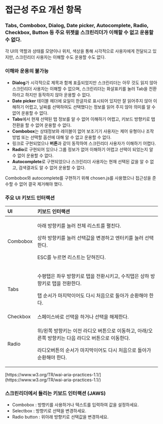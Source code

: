 # 접근성 주요 개선 항목

### Tabs, Combobox, Dialog, Date picker, Autocomplete, Radio, Checkbox, Button 등 주요 위젯을 스크린리더가 이해할 수 없고 운용할 수 없다. <a id="tabs-combobox-dialog-date-picker-autocomplete-radio-checkbox-button"></a>

각 UI의 역할과 상태를 모양이나 위치, 색상을 통해 시각적으로 사용자에게 전달되고 있지만, 스크린리더 사용자는 이해할 수도 운용할 수도 없다.

### 이해와 운용의 불가능 <a id="undefined"></a>

* **Dialog**가 시각적으로 제목과 함께 표출되었지만 스크린리더는 아무 것도 읽지 않아 스크린리더 사용자는 이해할 수 없으며, 스크린리더는 화살표키를 눌러 Tab을 전환하라고 하지만 동작하지 않아 운용할 수 없다.
* **Date picker** 테이블 헤더에 요일이 한글자로 표시되어 있지만 잘 읽어주지 않아 이해하기 어렵고, 날짜를 선택하여도 선택했다는 정보를 읽어 주지 않아 의미를 알 수 없어 운용할 수 없다.
* **Tabs**에서 현재 선택된 탭 정보를 알 수 없어 이해하기 어렵고, 키보드 방향키로 탭 전환을 할 수 없어 운용할 수 없다.
* **Combobox**는 상태정보와 레이블이 없어 보조기기 사용자는 제어 유형이나 조작 방법 또는 선택할 옵션에 대해 알 수 없고 운용할 수 없다.
* 링크로 구현되었으나 **버튼**과 같이 동작하여 스크린리더 사용자가 이해하기 어렵다.
* **Radio**로 구현되어 있으나 그룹 정보가 없어 이해하기 어렵고 선택이 되었는지 알 수 없이 운용할 수 없다.
* **Autocomplete**로 구현되었으나 스크린리더 사용자는 현재 선택된 값을 알 수 없고, 검색결과도 알 수 없어 운용할 수 없다.

Combobox와 autocomplete를 구현하기 위해 chosen.js를 사용했으나 접근성을 준수할 수 없어 결국 제거해야 했다.

### 주요 UI 키보드 인터랙션 <a id="ui"></a>

<table>
  <thead>
    <tr>
      <th style="text-align:left">UI</th>
      <th style="text-align:left"><b>키보드 인터랙션</b>
      </th>
    </tr>
  </thead>
  <tbody>
    <tr>
      <td style="text-align:left">Combobox</td>
      <td style="text-align:left">
        <p>아래 방향키를 눌러 전체 리스트를 펼친다.</p>
        <p>상하 방향키를 눌러 선택값을 변경하고 엔터키를 눌러 선택한다.</p>
        <p>ESC를 누르면 리스트는 닫혀진다.</p>
      </td>
    </tr>
    <tr>
      <td style="text-align:left">Tabs</td>
      <td style="text-align:left">
        <p>수평탭은 좌우 방향키로 탭을 전환시키고, 수직탭은 상하 방향키로 탭을 전환한다.</p>
        <p>탭 순서가 마지막이어도 다시 처음으로 돌아가 순환해야 한다.</p>
      </td>
    </tr>
    <tr>
      <td style="text-align:left">Checkbox</td>
      <td style="text-align:left">스페이스바로 선택을 하거나 선택을 해제한다.</td>
    </tr>
    <tr>
      <td style="text-align:left">Radio</td>
      <td style="text-align:left">
        <p>위/왼쪽 방향키는 이전 라디오 버튼으로 이동하고, 아래/오른쪽 방향키는 다음 라디오 버튼으로 이동한다.</p>
        <p>라디오버튼의 순서가 마지막이어도 다시 처음으로 돌아가 순환해야 한다.</p>
      </td>
    </tr>
  </tbody>
</table>​[https://www.w3.org/TR/wai-aria-practices-1.1/](https://www.w3.org/TR/wai-aria-practices-1.1/)​

### 스크린리더에서 들리는 키보드 인터랙션 \(JAWS\) <a id="jaws"></a>

* Combobox : 방향키를 사용하거나 텍스트를 입력하여 값을 설정하세요.
* Selectbox : 방향키로 선택을 변경하세요.
* Radio button : 위아래 방향키로 선택값을 변경하세요.


